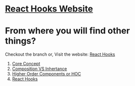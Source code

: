 # [React Hooks Website](https://react-hook-concept.netlify.app/)
# From where you will find other things?

Checkout the branch or, Visit the website: [React Hooks](https://react-hook-concept.netlify.app/)

1. [Core Concept](https://github.com/JH-Jitu/React-Core-Concept/tree/react-core-concept)
2. [Composition VS Inhertance](https://github.com/JH-Jitu/React-Core-Concept/blob/composition-vs-inheritance/README.md)
3. [Higher Order Components or HOC](https://github.com/JH-Jitu/React-Core-Concept/tree/higher-order-component-and-context)
4. [React Hooks](https://github.com/JH-Jitu/React-Core-Concept/tree/react-hook-concept)
